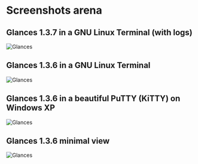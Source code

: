 # Screenshots arena

## Glances 1.3.7 in a GNU Linux Terminal (with logs)

![Glances](http://farm8.staticflickr.com/7157/6797556873_8707712ba1.jpg)

## Glances 1.3.6 in a GNU Linux Terminal

![Glances](http://farm8.staticflickr.com/7008/6749129531_006b870ec1.jpg)

## Glances 1.3.6 in a beautiful PuTTY (KiTTY) on Windows XP

![Glances](http://farm8.staticflickr.com/7146/6749129427_14e2e446de.jpg)

## Glances 1.3.6 minimal view

![Glances](http://farm8.staticflickr.com/7161/6749190245_acc7d0e97c.jpg)